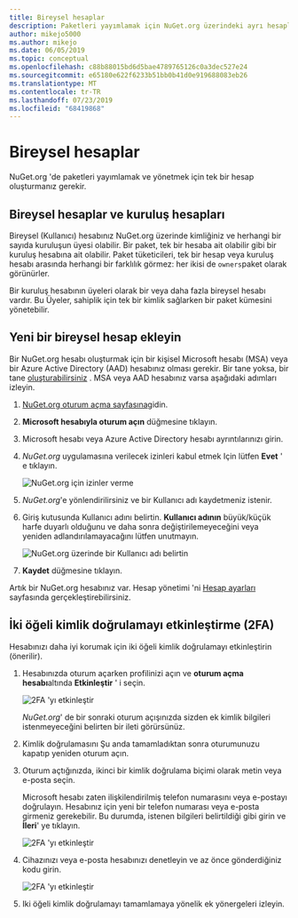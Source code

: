 ```yaml
---
title: Bireysel hesaplar
description: Paketleri yayımlamak için NuGet.org üzerindeki ayrı hesaplar gereklidir
author: mikejo5000
ms.author: mikejo
ms.date: 06/05/2019
ms.topic: conceptual
ms.openlocfilehash: c88b88015bd6d5bae4789765126c0a3dec527e24
ms.sourcegitcommit: e65180e622f6233b51bb0b41d0e919688083eb26
ms.translationtype: MT
ms.contentlocale: tr-TR
ms.lasthandoff: 07/23/2019
ms.locfileid: "68419868"
---
```

# <a name="individual-accounts"></a>Bireysel hesaplar

NuGet.org 'de paketleri yayımlamak ve yönetmek için tek bir hesap oluşturmanız gerekir.

## <a name="individual-accounts-vs-organization-accounts"></a>Bireysel hesaplar ve kuruluş hesapları

Bireysel (Kullanıcı) hesabınız NuGet.org üzerinde kimliğiniz ve herhangi bir sayıda kuruluşun üyesi olabilir. Bir paket, tek bir hesaba ait olabilir gibi bir kuruluş hesabına ait olabilir. Paket tüketicileri, tek bir hesap veya kuruluş hesabı arasında herhangi bir farklılık görmez: her ikisi de `owners`paket olarak görünürler.

Bir kuruluş hesabının üyeleri olarak bir veya daha fazla bireysel hesabı vardır. Bu Üyeler, sahiplik için tek bir kimlik sağlarken bir paket kümesini yönetebilir.

## <a name="add-a-new-individual-account"></a>Yeni bir bireysel hesap ekleyin

Bir NuGet.org hesabı oluşturmak için bir kişisel Microsoft hesabı (MSA) veya bir Azure Active Directory (AAD) hesabınız olması gerekir. Bir tane yoksa, bir tane [oluşturabilirsiniz](https://signup.live.com) . MSA veya AAD hesabınız varsa aşağıdaki adımları izleyin.

1. [NuGet.org oturum açma sayfasına](https://www.nuget.org/users/account/LogOn)gidin.

1. **Microsoft hesabıyla oturum açın** düğmesine tıklayın.

1. Microsoft hesabı veya Azure Active Directory hesabı ayrıntılarınızı girin.

1. *NuGet.org* uygulamasına verilecek izinleri kabul etmek Için lütfen **Evet** ' e tıklayın.

   ![NuGet.org için izinler verme](media/nuget-org-permissions.png)

1. *NuGet.org*'e yönlendirilirsiniz ve bir Kullanıcı adı kaydetmeniz istenir.

1. Giriş kutusunda Kullanıcı adını belirtin. **Kullanıcı adının** büyük/küçük harfe duyarlı olduğunu ve daha sonra değiştirilemeyeceğini veya yeniden adlandırılamayacağını lütfen unutmayın.

   ![NuGet.org üzerinde bir Kullanıcı adı belirtin](media/nuget-org-register.png) 

1. **Kaydet** düğmesine tıklayın.

Artık bir NuGet.org hesabınız var. Hesap yönetimi 'ni [Hesap ayarları](https://www.nuget.org/account) sayfasında gerçekleştirebilirsiniz.

## <a name="enable-two-factor-authentication-2fa"></a>İki öğeli kimlik doğrulamayı etkinleştirme (2FA)

Hesabınızı daha iyi korumak için iki öğeli kimlik doğrulamayı etkinleştirin (önerilir).

1. Hesabınızda oturum açarken profilinizi açın ve **oturum açma hesabı**altında **Etkinleştir** ' i seçin.

   ![2FA 'yı etkinleştir](media/nuget-org-register-2fa.png)

   *NuGet.org*' de bir sonraki oturum açışınızda sizden ek kimlik bilgileri istenmeyeceğini belirten bir ileti görürsünüz.

2. Kimlik doğrulamasını Şu anda tamamladıktan sonra oturumunuzu kapatıp yeniden oturum açın.

3. Oturum açtığınızda, ikinci bir kimlik doğrulama biçimi olarak metin veya e-posta seçin.

   Microsoft hesabı zaten ilişkilendirilmiş telefon numarasını veya e-postayı doğrulayın. Hesabınız için yeni bir telefon numarası veya e-posta girmeniz gerekebilir. Bu durumda, istenen bilgileri belirtildiği gibi girin ve **İleri**' ye tıklayın.

   ![2FA 'yı etkinleştir](media/nuget-org-sign-in-2fa.png)

4. Cihazınızı veya e-posta hesabınızı denetleyin ve az önce gönderdiğiniz kodu girin.

   ![2FA 'yı etkinleştir](media/nuget-org-enter-code-2fa.png)

5. Iki öğeli kimlik doğrulamayı tamamlamaya yönelik ek yönergeleri izleyin.
